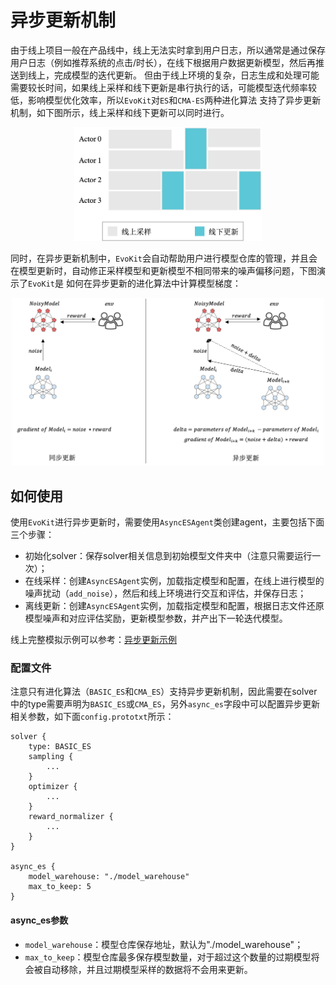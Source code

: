 # 异步更新机制
由于线上项目一般在产品线中，线上无法实时拿到用户日志，所以通常是通过保存用户日志（例如推荐系统的点击/时长），在线下根据用户数据更新模型，然后再推送到线上，完成模型的迭代更新。
但由于线上环境的复杂，日志生成和处理可能需要较长时间，如果线上采样和线下更新是串行执行的话，可能模型迭代频率较低，影响模型优化效率，所以`EvoKit`对`ES`和`CMA-ES`两种进化算法
支持了异步更新机制，如下图所示，线上采样和线下更新可以同时进行。

<p align="center">
<img src=".images/async_update.png" width=300/>
</p>

同时，在异步更新机制中，`EvoKit`会自动帮助用户进行模型仓库的管理，并且会在模型更新时，自动修正采样模型和更新模型不相同带来的噪声偏移问题，下图演示了`EvoKit`是
如何在异步更新的进化算法中计算模型梯度：

<p align="center">
<img src=".images/update_mechanism.png" width=500/>
</p>


## 如何使用
使用`EvoKit`进行异步更新时，需要使用`AsyncESAgent`类创建agent，主要包括下面三个步骤：
- 初始化solver：保存solver相关信息到初始模型文件夹中（注意只需要运行一次）；
- 在线采样：创建`AsyncESAgent`实例，加载指定模型和配置，在线上进行模型的噪声扰动（`add_noise`），然后和线上环境进行交互和评估，并保存日志；
- 离线更新：创建`AsyncESAgent`实例，加载指定模型和配置，根据日志文件还原模型噪声和对应评估奖励，更新模型参数，并产出下一轮迭代模型。


线上完整模拟示例可以参考：<a href="../examples/async_online_example.md">异步更新示例</a>


### 配置文件
注意只有进化算法（`BASIC_ES`和`CMA_ES`）支持异步更新机制，因此需要在solver中的type需要声明为`BASIC_ES`或`CMA_ES`，另外`async_es`字段中可以配置异步更新相关参数，如下面`config.prototxt`所示：
```
solver {
    type: BASIC_ES
    sampling {
        ...
    }
    optimizer {
        ...
    }
    reward_normalizer {
        ...
    }
}

async_es {
    model_warehouse: "./model_warehouse"
    max_to_keep: 5
}
```

#### async_es参数
- `model_warehouse`：模型仓库保存地址，默认为"./model_warehouse"；
- `max_to_keep`：模型仓库最多保存模型数量，对于超过这个数量的过期模型将会被自动移除，并且过期模型采样的数据将不会用来更新。
